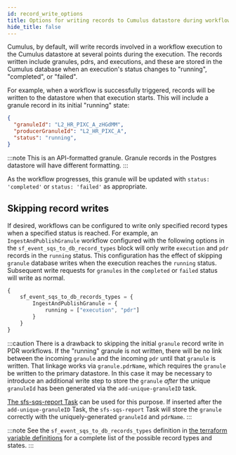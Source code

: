 ```yaml
---
id: record_write_options
title: Options for writing records to Cumulus datastore during workflow executions
hide_title: false
---
```


Cumulus, by default, will write records involved in a workflow execution to the Cumulus datastore at several points during the execution. The records written include granules, pdrs, and executions, and these are stored in the Cumulus database when an execution's status changes to "running", "completed", or "failed".

For example, when a workflow is successfully triggered, records will be written to the datastore when that execution starts. This will include a granule record in its initial "running" state:

```json
{
  "granuleId": "L2_HR_PIXC_A_zHGdMM",
  "producerGranuleId": "L2_HR_PIXC_A",
  "status": "running",
}
```

:::note
This is an API-formatted granule. Granule records in the Postgres datastore will have different formatting.
:::

As the workflow progresses, this granule will be updated with `status: 'completed'` or `status: 'failed'` as appropriate.

## Skipping record writes

If desired, workflows can be configured to write only specified record types when a specified status is reached. For example, an `IngestAndPublishGranule` workflow configured with the following options in the `sf_event_sqs_to_db_record_types` block will only write `execution` and `pdr` records in the `running` status. This configuration has the effect of skipping `granule` database writes when the execution reaches the `running` status. Subsequent write requests for `granules` in the `completed` or `failed` status will write as normal.

```js
{
    sf_event_sqs_to_db_records_types = {
        IngestAndPublishGranule = {
            running = ["execution", "pdr"]
        }
    }
}
```

:::caution
There is a drawback to skipping the initial `granule` record write in PDR workflows. If the "running" granule is not written, there will be no link between the incoming `granule` and the incoming `pdr` until that `granule` is written. That linkage works via `granule.pdrName`, which requires the `granule` be written to the primary datastore. In this case it may be necessary to introduce an additional write step to store the `granule` _after_ the unique `granuleId` has been generated via the `add-unique-granuleID` task.

[The sfs-sqs-report Task](https://github.com/nasa/cumulus/blob/master/tasks/sf-sqs-report/README.md) can be used for this purpose. If inserted after the `add-unique-granuleID` Task, the `sfs-sqs-report` Task will store the `granule` correctly with the uniquely-generated `granuleId` and `pdrName`.
:::

:::note
See the `sf_event_sqs_to_db_records_types` definition in [the terraform variable definitions](https://github.com/nasa/cumulus/blob/master/tf-modules/ingest/variables.tf) for a complete list of the possible record types and states.
:::
